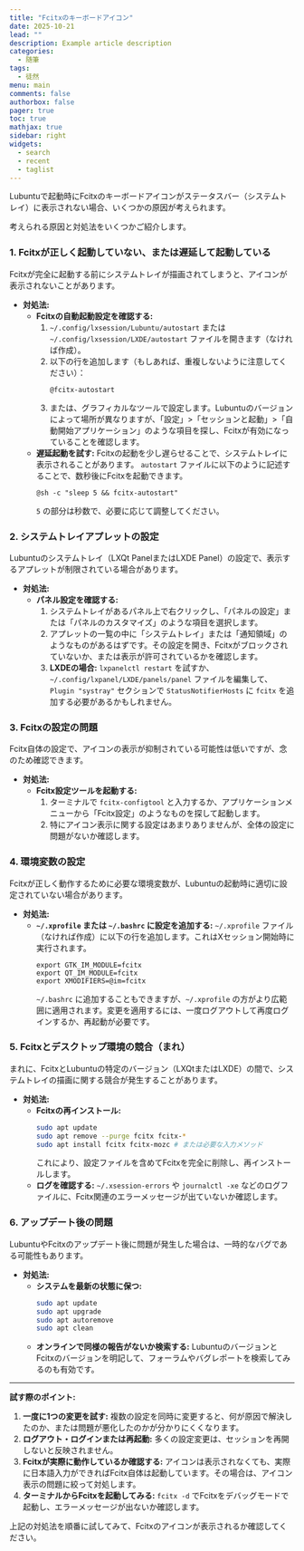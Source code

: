 ```yaml
---
title: "Fcitxのキーボードアイコン"
date: 2025-10-21
lead: ""
description: Example article description
categories:
  - 随筆
tags:
  - 徒然
menu: main
comments: false
authorbox: false
pager: true
toc: true
mathjax: true
sidebar: right
widgets:
  - search
  - recent
  - taglist
---
```



Lubuntuで起動時にFcitxのキーボードアイコンがステータスバー（システムトレイ）に表示されない場合、いくつかの原因が考えられます。

考えられる原因と対処法をいくつかご紹介します。

### 1. Fcitxが正しく起動していない、または遅延して起動している

Fcitxが完全に起動する前にシステムトレイが描画されてしまうと、アイコンが表示されないことがあります。

*   **対処法:**
    *   **Fcitxの自動起動設定を確認する:**
        1.  `~/.config/lxsession/Lubuntu/autostart` または `~/.config/lxsession/LXDE/autostart` ファイルを開きます（なければ作成）。
        2.  以下の行を追加します（もしあれば、重複しないように注意してください）：
            ```
            @fcitx-autostart
            ```
        3.  または、グラフィカルなツールで設定します。Lubuntuのバージョンによって場所が異なりますが、「設定」>「セッションと起動」>「自動開始アプリケーション」のような項目を探し、Fcitxが有効になっていることを確認します。
    *   **遅延起動を試す:**
        Fcitxの起動を少し遅らせることで、システムトレイに表示されることがあります。
        `autostart` ファイルに以下のように記述することで、数秒後にFcitxを起動できます。
        ```
        @sh -c "sleep 5 && fcitx-autostart"
        ```
        `5` の部分は秒数で、必要に応じて調整してください。

### 2. システムトレイアプレットの設定

Lubuntuのシステムトレイ（LXQt PanelまたはLXDE Panel）の設定で、表示するアプレットが制限されている場合があります。

*   **対処法:**
    *   **パネル設定を確認する:**
        1.  システムトレイがあるパネル上で右クリックし、「パネルの設定」または「パネルのカスタマイズ」のような項目を選択します。
        2.  アプレットの一覧の中に「システムトレイ」または「通知領域」のようなものがあるはずです。その設定を開き、Fcitxがブロックされていないか、または表示が許可されているかを確認します。
        3.  **LXDEの場合:** `lxpanelctl restart` を試すか、`~/.config/lxpanel/LXDE/panels/panel` ファイルを編集して、`Plugin "systray"` セクションで `StatusNotifierHosts` に `fcitx` を追加する必要があるかもしれません。

### 3. Fcitxの設定の問題

Fcitx自体の設定で、アイコンの表示が抑制されている可能性は低いですが、念のため確認できます。

*   **対処法:**
    *   **Fcitx設定ツールを起動する:**
        1.  ターミナルで `fcitx-configtool` と入力するか、アプリケーションメニューから「Fcitx設定」のようなものを探して起動します。
        2.  特にアイコン表示に関する設定はあまりありませんが、全体の設定に問題がないか確認します。

### 4. 環境変数の設定

Fcitxが正しく動作するために必要な環境変数が、Lubuntuの起動時に適切に設定されていない場合があります。

*   **対処法:**
    *   **`~/.xprofile` または `~/.bashrc` に設定を追加する:**
        `~/.xprofile` ファイル（なければ作成）に以下の行を追加します。これはXセッション開始時に実行されます。
        ```
        export GTK_IM_MODULE=fcitx
        export QT_IM_MODULE=fcitx
        export XMODIFIERS=@im=fcitx
        ```
        `~/.bashrc` に追加することもできますが、`~/.xprofile` の方がより広範囲に適用されます。変更を適用するには、一度ログアウトして再度ログインするか、再起動が必要です。

### 5. Fcitxとデスクトップ環境の競合（まれ）

まれに、FcitxとLubuntuの特定のバージョン（LXQtまたはLXDE）の間で、システムトレイの描画に関する競合が発生することがあります。

*   **対処法:**
    *   **Fcitxの再インストール:**
        ```bash
        sudo apt update
        sudo apt remove --purge fcitx fcitx-*
        sudo apt install fcitx fcitx-mozc # または必要な入力メソッド
        ```
        これにより、設定ファイルを含めてFcitxを完全に削除し、再インストールします。
    *   **ログを確認する:**
        `~/.xsession-errors` や `journalctl -xe` などのログファイルに、Fcitx関連のエラーメッセージが出ていないか確認します。

### 6. アップデート後の問題

LubuntuやFcitxのアップデート後に問題が発生した場合は、一時的なバグである可能性もあります。

*   **対処法:**
    *   **システムを最新の状態に保つ:**
        ```bash
        sudo apt update
        sudo apt upgrade
        sudo apt autoremove
        sudo apt clean
        ```
    *   **オンラインで同様の報告がないか検索する:**
        LubuntuのバージョンとFcitxのバージョンを明記して、フォーラムやバグレポートを検索してみるのも有効です。

---

**試す際のポイント:**

1.  **一度に1つの変更を試す:** 複数の設定を同時に変更すると、何が原因で解決したのか、または問題が悪化したのかが分かりにくくなります。
2.  **ログアウト・ログインまたは再起動:** 多くの設定変更は、セッションを再開しないと反映されません。
3.  **Fcitxが実際に動作しているか確認する:** アイコンは表示されなくても、実際に日本語入力ができればFcitx自体は起動しています。その場合は、アイコン表示の問題に絞って対処します。
4.  **ターミナルからFcitxを起動してみる:** `fcitx -d` でFcitxをデバッグモードで起動し、エラーメッセージが出ないか確認します。

上記の対処法を順番に試してみて、Fcitxのアイコンが表示されるか確認してください。